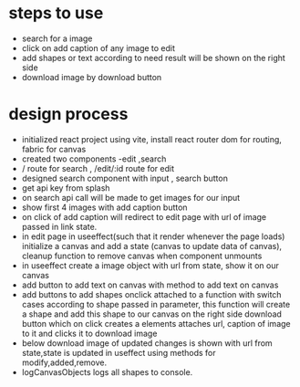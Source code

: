 # steps to use 
- search for a image 
- click on add caption of any image to edit
- add shapes or text according to need result will be shown on the right side 
- download image by download button

# design process
- initialized react project using vite, install react router dom for routing, fabric for canvas
- created two components -edit ,search
- / route for search , /edit/:id route for edit
- designed search component with input , search button
- get api key from splash
- on search api call will be made to get images for our input
- show first 4 images with add caption button
- on click of add caption will redirect to edit page with url of image passed in link state.
- in edit page in useeffect(such that it render whenever the page loads) initialize a canvas and add a state (canvas to update data of canvas), cleanup function to remove canvas when component unmounts
- in useeffect create a image object with url from state, show it on our canvas
- add button to add text on canvas with method to add text on canvas
- add buttons to add shapes onclick attached to a function with switch cases according to shape passed in parameter, this function will create a shape and add this shape to our canvas
on the right side download button which on click creates a elements attaches url, caption of image to it and clicks it to download image
- below download image of updated changes is shown with url from state,state is updated in useffect using methods for modify,added,remove.
- logCanvasObjects logs all shapes to console.

